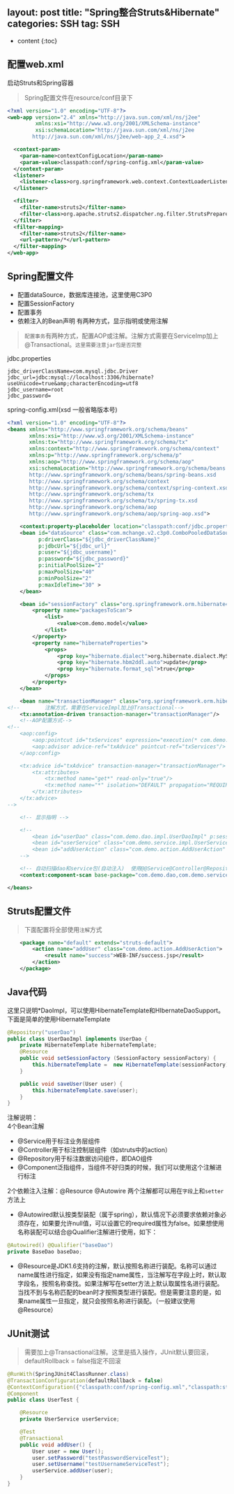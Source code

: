 layout: post
title:  "Spring整合Struts&Hibernate"
categories: SSH
tag: SSH
---

* content
{:toc}

## 配置web.xml

启动Struts和Spring容器

> Spring配置文件在resource/conf目录下

``` xml
<?xml version="1.0" encoding="UTF-8"?>
<web-app version="2.4" xmlns="http://java.sun.com/xml/ns/j2ee"
         xmlns:xsi="http://www.w3.org/2001/XMLSchema-instance"
         xsi:schemaLocation="http://java.sun.com/xml/ns/j2ee
        http://java.sun.com/xml/ns/j2ee/web-app_2_4.xsd">

  <context-param>
    <param-name>contextConfigLocation</param-name>
    <param-value>classpath:conf/spring-config.xml</param-value>
  </context-param>
  <listener>
    <listener-class>org.springframework.web.context.ContextLoaderListener</listener-class>
  </listener>

  <filter>
    <filter-name>struts2</filter-name>
    <filter-class>org.apache.struts2.dispatcher.ng.filter.StrutsPrepareAndExecuteFilter</filter-class>
  </filter>
  <filter-mapping>
    <filter-name>struts2</filter-name>
    <url-pattern>/*</url-pattern>
  </filter-mapping>
</web-app>
```
## Spring配置文件
+ 配置dataSource，数据库连接池，这里使用C3P0
+ 配置SessionFactory
+ 配置事务
+ 依赖注入的Bean声明 有两种方式，显示指明或使用注解
> `配置事务`有两种方式，配置AOP或注解。注解方式需要在ServiceImp加上@Transactional。`这里需要注意jar包是否完整`  

jdbc.properties
``` properties
jdbc_driverClassName=com.mysql.jdbc.Driver
jdbc_url=jdbc:mysql://localhost:3306/hibernate?useUnicode=true&amp;characterEncoding=utf8
jdbc_username=root
jdbc_password=
```

spring-config.xml(xsd 一般省略版本号)
``` xml
<?xml version="1.0" encoding="UTF-8"?>
<beans xmlns="http://www.springframework.org/schema/beans"
       xmlns:xsi="http://www.w3.org/2001/XMLSchema-instance"
       xmlns:tx="http://www.springframework.org/schema/tx"
       xmlns:context="http://www.springframework.org/schema/context"
       xmlns:p="http://www.springframework.org/schema/p"
       xmlns:aop="http://www.springframework.org/schema/aop"
       xsi:schemaLocation="http://www.springframework.org/schema/beans
	   http://www.springframework.org/schema/beans/spring-beans.xsd
	   http://www.springframework.org/schema/context
	   http://www.springframework.org/schema/context/spring-context.xsd
       http://www.springframework.org/schema/tx
       http://www.springframework.org/schema/tx/spring-tx.xsd
       http://www.springframework.org/schema/aop
       http://www.springframework.org/schema/aop/spring-aop.xsd">

    <context:property-placeholder location="classpath:conf/jdbc.properties" />
    <bean id="dataSource" class="com.mchange.v2.c3p0.ComboPooledDataSource"
          p:driverClass="${jdbc_driverClassName}"
          p:jdbcUrl="${jdbc_url}"
          p:user="${jdbc_username}"
          p:password="${jdbc_password}"
          p:initialPoolSize="2"
          p:maxPoolSize="40"
          p:minPoolSize="2"
          p:maxIdleTime="30" >
    </bean>

    <bean id="sessionFactory" class="org.springframework.orm.hibernate4.LocalSessionFactoryBean" p:dataSource-ref="dataSource">
        <property name="packagesToScan">
            <list>
                <value>com.demo.model</value>
            </list>
        </property>
        <property name="hibernateProperties">
            <props>
                <prop key="hibernate.dialect">org.hibernate.dialect.MySQL5Dialect</prop>
                <prop key="hibernate.hbm2ddl.auto">update</prop>
                <prop key="hibernate.format_sql">true</prop>
            </props>
        </property>
    </bean>

    <bean name="transactionManager" class="org.springframework.orm.hibernate4.HibernateTransactionManager" p:sessionFactory-ref="sessionFactory" />
<!--        注解方式，需要在ServiceImpl加上@Transactional-->
    <tx:annotation-driven transaction-manager="transactionManager"/>
    <!--AOP配置方式-->
<!--
    <aop:config>
        <aop:pointcut id="txServices" expression="execution(* com.demo.service..*.*(..))"/>
        <aop:advisor advice-ref="txAdvice" pointcut-ref="txServices"/>
    </aop:config>

    <tx:advice id="txAdvice" transaction-manager="transactionManager">
        <tx:attributes>
            <tx:method name="get*" read-only="true"/>
            <tx:method name="*" isolation="DEFAULT" propagation="REQUIRED" timeout="5"/>
        </tx:attributes>
    </tx:advice>
-->

    <!-- 显示指明 -->

    <!--
        <bean id="userDao" class="com.demo.dao.impl.UserDaoImpl" p:sessionFactory-ref="sessionFactory"/>
        <bean id="userService" class="com.demo.service.impl.UserServiceImpl" p:userDao-ref="userDao"/>
        <bean id="addUserAction" class="com.demo.action.AddUserAction" scope="prototype" p:userService-ref="userService"/>
    -->

    <!-- 自动扫描dao和service包(自动注入)  使用@@Service@Controller@Repository@Component-->
    <context:component-scan base-package="com.demo.dao,com.demo.service" />

</beans>
```

## Struts配置文件

> 下面配置将全部使用`注解`方式

``` xml
    <package name="default" extends="struts-default">
        <action name="addUser" class="com.demo.action.AddUserAction">
            <result name="success">WEB-INF/success.jsp</result>
        </action>
    </package>
```

## Java代码
这里只说明*DaoImpl，可以使用HibernateTemplate和HIbernateDaoSupport。下面是简单的使用HibernateTemplate

``` java
@Repository("userDao")
public class UserDaoImpl implements UserDao {
    private HibernateTemplate hibernateTemplate;
    @Resource
    public void setSessionFactory (SessionFactory sessionFactory) {
        this.hibernateTemplate =  new HibernateTemplate(sessionFactory);
    }

    public void saveUser(User user) {
        this.hibernateTemplate.save(user);
    }
}
```
注解说明：  
4个Bean注解  
+ @Service用于标注业务层组件  
+ @Controller用于标注控制层组件（如struts中的action）  
+ @Repository用于标注数据访问组件，即DAO组件  
+ @Component泛指组件，当组件不好归类的时候，我们可以使用这个注解进行标注  

2个依赖注入注解：@Resource @Autowire 两个注解都可以用在`字段`上和`setter`方法上  
+ @Autowired默认按类型装配（属于spring），默认情况下必须要求依赖对象必须存在，如果要允许null值，可以设置它的required属性为false。如果想使用名称装配可以结合@Qualifier注解进行使用，如下：
``` java
@Autowired() @Qualifier("baseDao")    
private BaseDao baseDao;
```

+ @Resource是JDK1.6支持的注解，默认按照名称进行装配。名称可以通过name属性进行指定，如果没有指定name属性，当注解写在字段上时，默认取字段名，按照名称查找。如果注解写在setter方法上默认取属性名进行装配。当找不到与名称匹配的bean时才按照类型进行装配。但是需要注意的是，如果name属性一旦指定，就只会按照名称进行装配。（一般建议使用@Resource）

## JUnit测试
> 需要加上@Transactional注解。这里是插入操作，JUnit默认要回滚，defaultRollback = false指定不回滚  


``` java
@RunWith(SpringJUnit4ClassRunner.class)
@TransactionConfiguration(defaultRollback = false)
@ContextConfiguration({"classpath:conf/spring-config.xml","classpath:struts.xml"})
@Component
public class UserTest {

    @Resource
    private UserService userService;

    @Test
    @Transactional
    public void addUser() {
        User user = new User();
        user.setPassword("testPasswordServiceTest");
        user.setUsername("testUsernameServiceTest");
        userService.addUser(user);
    }
}
```


